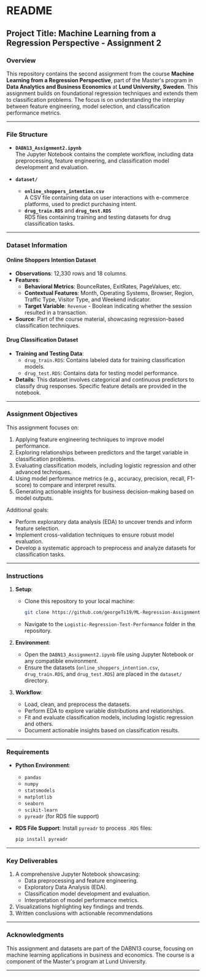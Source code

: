 # README

## Project Title: Machine Learning from a Regression Perspective - Assignment 2

### Overview
This repository contains the second assignment from the course **Machine Learning from a Regression Perspective**, part of the Master's program in **Data Analytics and Business Economics** at **Lund University, Sweden**. This assignment builds on foundational regression techniques and extends them to classification problems. The focus is on understanding the interplay between feature engineering, model selection, and classification performance metrics.

---

### File Structure

- **`DABN13_Assignment2.ipynb`**  
  The Jupyter Notebook contains the complete workflow, including data preprocessing, feature engineering, and classification model development and evaluation.

- **`dataset/`**
  - **`online_shoppers_intention.csv`**  
    A CSV file containing data on user interactions with e-commerce platforms, used to predict purchasing intent.
  - **`drug_train.RDS`** and **`drug_test.RDS`**  
    RDS files containing training and testing datasets for drug classification tasks.

---

### Dataset Information

#### Online Shoppers Intention Dataset
- **Observations**: 12,330 rows and 18 columns.
- **Features**:
  - **Behavioral Metrics**: BounceRates, ExitRates, PageValues, etc.
  - **Contextual Features**: Month, Operating Systems, Browser, Region, Traffic Type, Visitor Type, and Weekend indicator.
  - **Target Variable**: `Revenue` - Boolean indicating whether the session resulted in a transaction.
- **Source**: Part of the course material, showcasing regression-based classification techniques.

#### Drug Classification Dataset
- **Training and Testing Data**:
  - `drug_train.RDS`: Contains labeled data for training classification models.
  - `drug_test.RDS`: Contains data for testing model performance.
- **Details**: This dataset involves categorical and continuous predictors to classify drug responses. Specific feature details are provided in the notebook.

---

### Assignment Objectives
This assignment focuses on:
1. Applying feature engineering techniques to improve model performance.
2. Exploring relationships between predictors and the target variable in classification problems.
3. Evaluating classification models, including logistic regression and other advanced techniques.
4. Using model performance metrics (e.g., accuracy, precision, recall, F1-score) to compare and interpret results.
5. Generating actionable insights for business decision-making based on model outputs.

Additional goals:
- Perform exploratory data analysis (EDA) to uncover trends and inform feature selection.
- Implement cross-validation techniques to ensure robust model evaluation.
- Develop a systematic approach to preprocess and analyze datasets for classification tasks.

---

### Instructions
1. **Setup**:
   - Clone this repository to your local machine:
     ```bash
     git clone https://github.com/georgeTs19/ML-Regression-Assignments.git
     ```
   - Navigate to the `Logistic-Regression-Test-Performance` folder in the repository.

2. **Environment**:
   - Open the `DABN13_Assignment2.ipynb` file using Jupyter Notebook or any compatible environment.
   - Ensure the datasets (`online_shoppers_intention.csv`, `drug_train.RDS`, and `drug_test.RDS`) are placed in the `dataset/` directory.

3. **Workflow**:
   - Load, clean, and preprocess the datasets.
   - Perform EDA to explore variable distributions and relationships.
   - Fit and evaluate classification models, including logistic regression and others.
   - Document actionable insights based on classification results.

---

### Requirements
- **Python Environment**:
  - `pandas`
  - `numpy`
  - `statsmodels`
  - `matplotlib`
  - `seaborn`
  - `scikit-learn`
  - `pyreadr` (for RDS file support)

- **RDS File Support**:
  Install `pyreadr` to process `.RDS` files:
  ```bash
  pip install pyreadr


---

### Key Deliverables
1. A comprehensive Jupyter Notebook showcasing:
   - Data preprocessing and feature engineering.
   - Exploratory Data Analysis (EDA).
   - Classification model development and evaluation.
   - Interpretation of model performance metrics.
2. Visualizations highlighting key findings and trends.
3. Written conclusions with actionable recommendations

---

### Acknowledgments
This assignment and datasets are part of the DABN13 course, focusing on machine learning applications in business and economics. The course is a component of the Master's program at Lund University.

---

